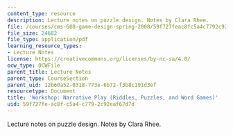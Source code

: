 ```yaml
---
content_type: resource
description: Lecture notes on puzzle design. Notes by Clara Rhee.
file: /courses/cms-608-game-design-spring-2008/59f727feac8fc5a4c7792c92eaf67d7d_MITCMS_608s08_lec_notes30.pdf
file_size: 24682
file_type: application/pdf
learning_resource_types:
- Lecture Notes
license: https://creativecommons.org/licenses/by-nc-sa/4.0/
ocw_type: OCWFile
parent_title: Lecture Notes
parent_type: CourseSection
parent_uid: 12b60a52-0318-773e-6b72-f3b8c191d3ef
resourcetype: Document
title: 'Workshop: Narrative Play (Riddles, Puzzles, and Word Games)'
uid: 59f727fe-ac8f-c5a4-c779-2c92eaf67d7d
---
```

Lecture notes on puzzle design. Notes by Clara Rhee.
